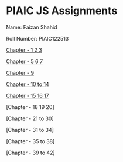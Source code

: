 # PIAIC JS Assignments
Name: Faizan Shahid

Roll Number: PIAIC122513

[Chapter - 1 2 3](https://github.com/FShahid/CNC-Q2-PIAIC122513/tree/main/PIAIC-JS-Assignments/JS%20chapter%201%2C2%2C3)

[Chapter - 5 6 7](https://github.com/FShahid/CNC-Q2-PIAIC122513/tree/main/PIAIC-JS-Assignments/JS%20chapter%205%2C6%2C7)

[Chapter - 9](https://github.com/FShahid/CNC-Q2-PIAIC122513/tree/main/PIAIC-JS-Assignments/JS%20chapter%209)

[Chapter - 10 to 14](https://github.com/FShahid/CNC-Q2-PIAIC122513/tree/main/PIAIC-JS-Assignments/JS%20chapter%2010%20to%2014)

[Chapter - 15 16 17](https://github.com/FShahid/CNC-Q2-PIAIC122513/tree/main/PIAIC-JS-Assignments/JP%20chapter%2015%2C16%2C17)

[Chapter - 18 19 20]

[Chapter - 21 to 30]

[Chapter - 31 to 34]

[Chapter - 35 to 38]

[Chapter - 39 to 42]
